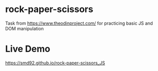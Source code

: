 # rock-paper-scissors
Task from https://www.theodinproject.com/ for practicing basic JS and DOM manipulation

# Live Demo
https://smd92.github.io/rock-paper-scissors_JS
